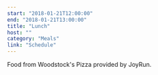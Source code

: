 ```yaml
---
start: "2018-01-21T12:00:00"
end: "2018-01-21T13:00:00"
title: "Lunch"
host: ""
category: "Meals"
link: "Schedule"
---
```

Food from Woodstock's Pizza provided by JoyRun.
